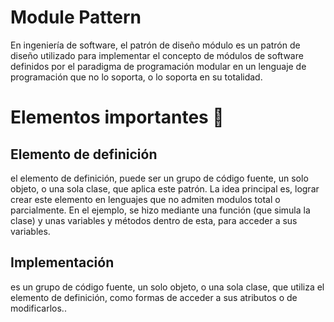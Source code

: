# Module Pattern


En ingeniería de software, el patrón de diseño módulo es un patrón de diseño utilizado para implementar el concepto de módulos de software
definidos por el paradigma de programación modular en un lenguaje de programación que no lo soporta, o lo soporta en su totalidad.


# Elementos importantes 🔧
## Elemento de definición
el elemento de definición, puede ser un grupo de código fuente, un solo objeto, o una sola clase, que aplica este patrón.  La idea principal
es, lograr crear este elemento en lenguajes que no admiten modulos total o parcialmente.  En el ejemplo, se hizo mediante una función 
(que simula la clase) y unas variables y métodos dentro de esta, para acceder a sus variables.

## Implementación
es un grupo de código fuente, un solo objeto, o una sola clase, que utiliza el elemento de definición, como formas de acceder a sus atributos
o de modificarlos..
